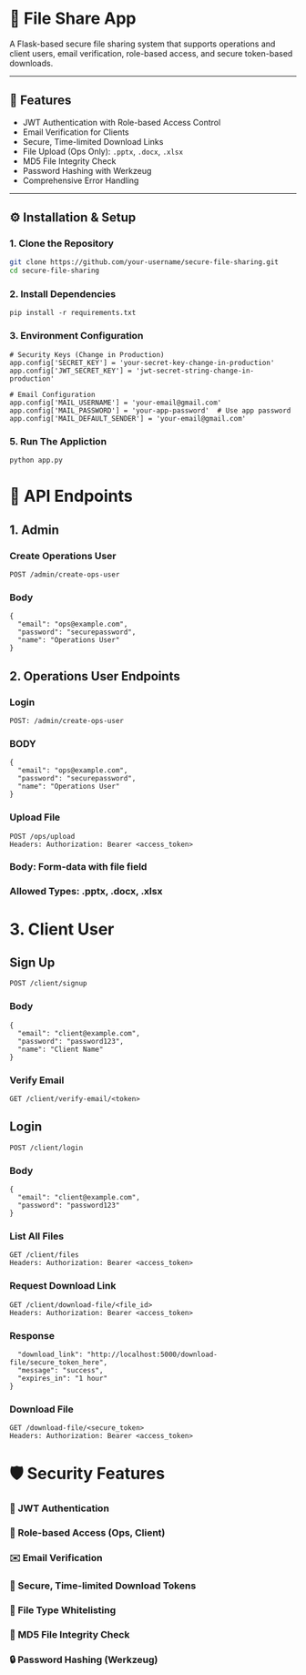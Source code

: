 # 🔐 File Share App

A Flask-based secure file sharing system that supports operations and client users, email verification, role-based access, and secure token-based downloads.

---

## 🚀 Features

- JWT Authentication with Role-based Access Control
- Email Verification for Clients
- Secure, Time-limited Download Links
- File Upload (Ops Only): `.pptx`, `.docx`, `.xlsx`
- MD5 File Integrity Check
- Password Hashing with Werkzeug
- Comprehensive Error Handling

---

## ⚙️ Installation & Setup

### 1. Clone the Repository

```bash
git clone https://github.com/your-username/secure-file-sharing.git
cd secure-file-sharing
```
### 2. Install Dependencies
```
pip install -r requirements.txt

```

### 3. Environment Configuration

```
# Security Keys (Change in Production)
app.config['SECRET_KEY'] = 'your-secret-key-change-in-production'
app.config['JWT_SECRET_KEY'] = 'jwt-secret-string-change-in-production'

# Email Configuration
app.config['MAIL_USERNAME'] = 'your-email@gmail.com'
app.config['MAIL_PASSWORD'] = 'your-app-password'  # Use app password
app.config['MAIL_DEFAULT_SENDER'] = 'your-email@gmail.com'

```

### 5. Run The Appliction 
```
python app.py
```

# 📡 API Endpoints

## 1. Admin
### Create Operations User
```
POST /admin/create-ops-user

```
### Body 
```
{
  "email": "ops@example.com",
  "password": "securepassword",
  "name": "Operations User"
}

```
## 2. Operations User Endpoints

### Login 
```
POST: /admin/create-ops-user
```
### BODY 
```
{
  "email": "ops@example.com",
  "password": "securepassword",
  "name": "Operations User"
}

```
### Upload File

```
POST /ops/upload
Headers: Authorization: Bearer <access_token>

```
### Body: Form-data with file field
### Allowed Types: .pptx, .docx, .xlsx

# 3. Client User

## Sign Up
```
POST /client/signup

```

### Body 
```
{
  "email": "client@example.com",
  "password": "password123",
  "name": "Client Name"
}

```

### Verify Email

```
GET /client/verify-email/<token>
```
## Login

```
POST /client/login

```
### Body 
```
{
  "email": "client@example.com",
  "password": "password123"
}
```
### List All Files
```
GET /client/files
Headers: Authorization: Bearer <access_token>

```
### Request Download Link

```
GET /client/download-file/<file_id>
Headers: Authorization: Bearer <access_token>

```

### Response

```{
  "download_link": "http://localhost:5000/download-file/secure_token_here",
  "message": "success",
  "expires_in": "1 hour"
}
```
### Download File

```
GET /download-file/<secure_token>
Headers: Authorization: Bearer <access_token>
```

# 🛡️ Security Features
### 🔐 JWT Authentication

### 👤 Role-based Access (Ops, Client)

### ✉️ Email Verification

### 🔗 Secure, Time-limited Download Tokens

### 📁 File Type Whitelisting

### 🧮 MD5 File Integrity Check

### 🔒 Password Hashing (Werkzeug)